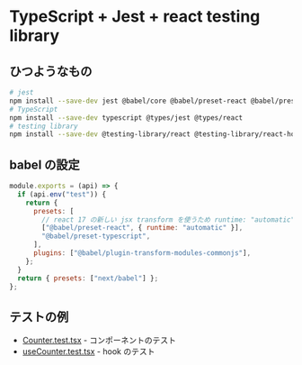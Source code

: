 # TypeScript + Jest + react testing library

## ひつようなもの

```sh
# jest
npm install --save-dev jest @babel/core @babel/preset-react @babel/preset-typescript jest-environment-jsdom
# TypeScript
npm install --save-dev typescript @types/jest @types/react
# testing library
npm install --save-dev @testing-library/react @testing-library/react-hooks @testing-library/jest-dom
```

## babel の設定

```js
module.exports = (api) => {
  if (api.env("test")) {
    return {
      presets: [
        // react 17 の新しい jsx transform を使うため runtime: "automatic" を指定する
        ["@babel/preset-react", { runtime: "automatic" }],
        "@babel/preset-typescript",
      ],
      plugins: ["@babel/plugin-transform-modules-commonjs"],
    };
  }
  return { presets: ["next/babel"] };
};
```

## テストの例

- [Counter.test.tsx](./components/Counter.test.tsx) - コンポーネントのテスト
- [useCounter.test.tsx](hooks/useCounter.test.tsx) - hook のテスト
